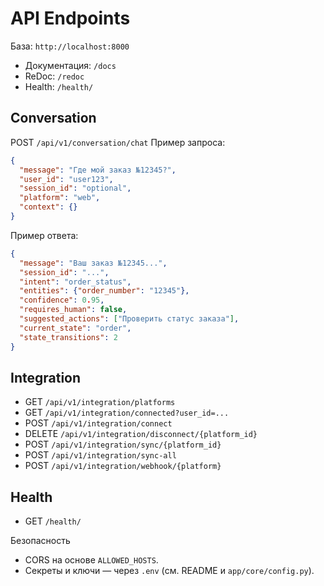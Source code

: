 # API Endpoints

База: `http://localhost:8000`
- Документация: `/docs`
- ReDoc: `/redoc`
- Health: `/health/`

## Conversation
POST `/api/v1/conversation/chat`
Пример запроса:
```json
{
  "message": "Где мой заказ №12345?",
  "user_id": "user123",
  "session_id": "optional",
  "platform": "web",
  "context": {}
}
```
Пример ответа:
```json
{
  "message": "Ваш заказ №12345...",
  "session_id": "...",
  "intent": "order_status",
  "entities": {"order_number": "12345"},
  "confidence": 0.95,
  "requires_human": false,
  "suggested_actions": ["Проверить статус заказа"],
  "current_state": "order",
  "state_transitions": 2
}
```

## Integration
- GET `/api/v1/integration/platforms`
- GET `/api/v1/integration/connected?user_id=...`
- POST `/api/v1/integration/connect`
- DELETE `/api/v1/integration/disconnect/{platform_id}`
- POST `/api/v1/integration/sync/{platform_id}`
- POST `/api/v1/integration/sync-all`
- POST `/api/v1/integration/webhook/{platform}`

## Health
- GET `/health/`

Безопасность
- CORS на основе `ALLOWED_HOSTS`.
- Секреты и ключи — через `.env` (см. README и `app/core/config.py`).
